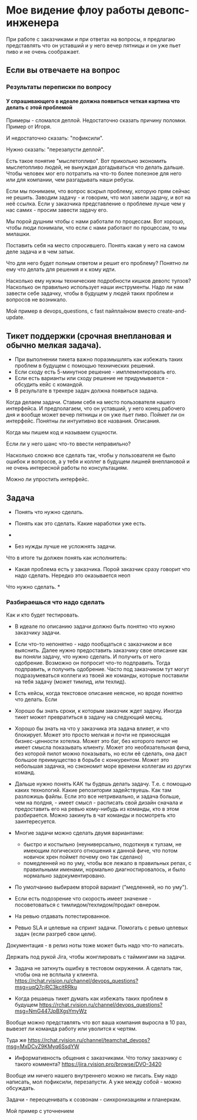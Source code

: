 # Мое видение флоу работы девопс-инженера

При работе с заказчиками и при ответах на вопросы, я предлагаю представлять
что он уставший и у него вечер пятницы и он уже пьет пиво и не очень соображает.

## Если вы отвечаете на вопрос

### Результаты переписки по вопросу

#### У спрашивающего в идеале должна появиться четкая картина что делать с этой проблемой

Примеры - сломался деплой. Недостаточно сказать причину поломки.
Пример от Игоря.

И недостаточно сказать: "пофиксили".

Нужно сказать: "перезапусти деплой".

Есть такое понятие "мыслетопливо". Вот прикольно экономить мыслетопливо людей, не вынуждая догадываться что делать дальше. Чтобы человек мог его потратить на что-то более полезное для него или для компании, чем разгадывать наши ребусы.

Если мы понимаем, что вопрос вскрыл проблему, которую прям сейчас не решить.
Заводим задачу - и говорим, что мол завели задачу, и вот на неё ссылка.
Если у заказчика представление о проблеме лучше чем у нас самих - просим завести задачу его.


Мы порой душним чтобы с нами работали по процессам.
Вот хорошо, чтобы люди понимали, что если с нами работают по процессам, то мы милашки.








Поставить себя на место спросившего.
Понять какая у него на самом деле задача и в чем затык.

Что для него будет полным ответом и решит его проблему?
Понятно ли ему что делать для решения и к кому идти.

Насколько ему нужны технические подробности кишков девопс тулзов?
Насколько он правильно использует наши инструменты.
Надо ли нам завести себе задачку, чтобы в будущем у людей таких
проблем и вопросов не возникало.

Мой пример в devops_questions, с fast пайплайном вместо create-and-update.

## Тикет поддержки (срочная внеплановая и обычно мелкая задача).

* При выполнении тикета важно поразмышлять как избежать таких проблем в будущем с помощью технических решений.
* Если сходу есть 5-минутное решение - имплементировать его.
* Если есть варианты или сходу решение не придумывается - обсудить кейс с командой.
* В результате в трекере задач должна появиться задача.

Когда делаем задачи.
Ставим себя на место пользователя нашего интерфейса.
И предполагаем, что он уставший, у него конец рабочего дня и вообще может вечер пятницы и он уже пьет пиво.
Поймет ли он интерфейс. Понятны ли интуитивно все названия. Описания.

Когда мы пишем код и называем сущности.


Если ли у него шанс что-то ввести неправильно?

Насколько сложно все сделать так, чтобы у пользователя не было ошибок
и вопросов, а у тебя и коллег в будущем лишней внеплановой и не очень интересной работы по консультациям.

Можно ли упростить интерфейс.








## Задача

* Понять что нужно сделать.
* Понять как это сделать. Какие наработки уже есть.
*

* Без нужды лучше не усложнять задачи.



Что в итоге ты должен понять как исполнитель:

* Какая проблема есть у заказчика. Порой заказчик сразу говорит что надо сделать.
Нередко это оказывается неоп


Что нужно сделать.
*



### Разбираешься что надо сделать

Как и кто будет тестировать.

* В идеале по описанию задачи должно быть понятно что нужно заказчику задачи.
* Если что-то непонятно - надо пообщаться с заказчиком и все выяснить.
Далее нужно предоставить заказчику свое описание как вы поняли задачу, что нужно сделать. И получить от него одобрение.
Возможно он попросит что-то подправить. Тогда подправить, и получить одобрение. Часто под заказчиком тут могут подразумеваться коллеги из твоей же команды, которые поставили на тебя задачу (может тимлид, или техлид).
* Есть кейсы, когда текстовое описание неясное, но вроде понятно что делать.
Если

* Хорошо бы знать сроки, к которым заказчик ждет задачу.
Иногда тикет может превратиться в задачу на следующий месяц.

* Хорошо бы знать на что у заказчика эта задача влияет, и что
блокирует. Может это просто мелкая и почти не приносящая бизнес-ценности хотелка. Может это баг, без которого пилот не имеет смысла показывать клиенту. Может это необязательная фича, без которой пилот можно показывать, но если её сделать, она даст большое преимущество в борьбе с конкурентом.
Может это небольшая задачка, но сэкономит море времени коллегам из других команд.
* Дальше нужно понять КАК ты будешь делать задачу.
Т.е. с помощью каких технологий. Какие репозитории задействуешь. Как там разложишь файлы.
Если это все нетривиально, и задача больше, чем на полдня, - имеет смысл - расписать свой дизайн сначала и предоставить его на ревью кому-нибудь из команды, кто в этом разбирается. Можно закинуть в чат команды и посмотреть кто заинтересуется.
* Многие задачи можно сделать двумя вариантами:
  - быстро и костыльно (неуниверсально, подоткнув к тулзам, не имеющим логического отношения к данной фиче, что потом новичок хрен поймет почему оно так сделано)
  - помедленней но по уму, чтобы все лежало в правильных репах, с правильными именами, нормально диагностировалось, и было нормально задокументировано.
* По умолчанию выбираем второй вариант ("медленней, но по уму").
* Если есть подозрение что скорость имеет значение - посоветоваться с тимлидом/техлидом/продакт овнером.

* На ревью отдавать потестированное.

* Ревью SLA и целевые на спринт задачи. Помогать с ревью
целевых задач (если разгреб свои цели).


Документация - в релиз ноты тоже может быть надо что-то написать.


Держать под рукой Jira, чтобы жонглировать с таймингами на задачи.



* Задача не заткнуть ошибку в тестовом окружении.
А сделать так, чтобы она не всплыла у клиента.
https://rchat.rvision.ru/channel/devops_questions?msg=uqQ7cjRC3kcitRRku

* Когда решаешь тикет думать как избежать таких проблем в будущем
https://rchat.rvision.ru/channel/devops_questions?msg=NmG447JpBXgsYmyWz

Вообще можно представлять что вот ваша компания выросла в 10 раз, вывезет ли команда работу или уволится к чертям.

Туда же
https://rchat.rvision.ru/channel/teamchat_devops?msg=MxDCvZ9KMyq6SsdYW


* Информативность общения с заказчиками.
Что толку заказчику с такого коммента?
https://jira.rvision.pro/browse/DVO-3420

Вообще им ничего нашего внутреннего можно не писать.
Ему надо написать, мол пофиксили, перезапусти.
А уже между собой - можно обсуждать.


Задачи - переоценивать к созвонам - синхронизациям и планеркам.


Мой пример с уточнением

